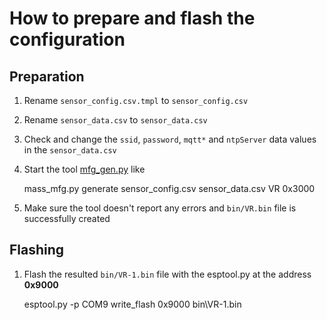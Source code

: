 # How to prepare and flash the configuration
## Preparation
1. Rename `sensor_config.csv.tmpl` to `sensor_config.csv`
1. Rename `sensor_data.csv` to `sensor_data.csv`
1. Check and change the `ssid`, `password`, `mqtt*` and `ntpServer` data values in the `sensor_data.csv`
1. Start the tool [mfg_gen.py](https://docs.espressif.com/projects/esp-idf/en/latest/esp32/api-reference/storage/mass_mfg.html) like
    
    mass_mfg.py generate sensor_config.csv sensor_data.csv VR 0x3000
1. Make sure the tool doesn't report any errors and `bin/VR.bin` file is successfully created
## Flashing
1. Flash the resulted `bin/VR-1.bin` file with the esptool.py at the address **0x9000**
    
    esptool.py -p COM9 write_flash 0x9000 bin\VR-1.bin
